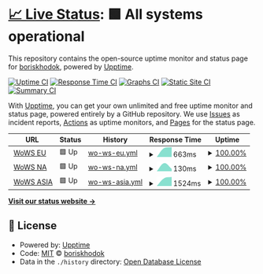 # [📈 Live Status](https://boriskhodok.github.io/wowsuptime): <!--live status--> **🟩 All systems operational**

This repository contains the open-source uptime monitor and status page for [boriskhodok](https://boriskhodok.github.io/wowsuptime), powered by [Upptime](https://github.com/upptime/upptime).

[![Uptime CI](https://github.com/boriskhodok/wowsuptime/workflows/Uptime%20CI/badge.svg)](https://github.com/boriskhodok/wowsuptime/actions?query=workflow%3A%22Uptime+CI%22)
[![Response Time CI](https://github.com/boriskhodok/wowsuptime/workflows/Response%20Time%20CI/badge.svg)](https://github.com/boriskhodok/wowsuptime/actions?query=workflow%3A%22Response+Time+CI%22)
[![Graphs CI](https://github.com/boriskhodok/wowsuptime/workflows/Graphs%20CI/badge.svg)](https://github.com/boriskhodok/wowsuptime/actions?query=workflow%3A%22Graphs+CI%22)
[![Static Site CI](https://github.com/boriskhodok/wowsuptime/workflows/Static%20Site%20CI/badge.svg)](https://github.com/boriskhodok/wowsuptime/actions?query=workflow%3A%22Static+Site+CI%22)
[![Summary CI](https://github.com/boriskhodok/wowsuptime/workflows/Summary%20CI/badge.svg)](https://github.com/boriskhodok/wowsuptime/actions?query=workflow%3A%22Summary+CI%22)

With [Upptime](https://upptime.js.org), you can get your own unlimited and free uptime monitor and status page, powered entirely by a GitHub repository. We use [Issues](https://github.com/boriskhodok/wowsuptime/issues) as incident reports, [Actions](https://github.com/boriskhodok/wowsuptime/actions) as uptime monitors, and [Pages](https://boriskhodok.github.io/wowsuptime) for the status page.

<!--start: status pages-->
<!-- This summary is generated by Upptime (https://github.com/upptime/upptime) -->
<!-- Do not edit this manually, your changes will be overwritten -->
<!-- prettier-ignore -->
| URL | Status | History | Response Time | Uptime |
| --- | ------ | ------- | ------------- | ------ |
| <img alt="" src="https://icons.duckduckgo.com/ip3/worldofwarships.eu.ico" height="13"> [WoWS EU](https://worldofwarships.eu/) | 🟩 Up | [wo-ws-eu.yml](https://github.com/boriskhodok/wowsuptime/commits/HEAD/history/wo-ws-eu.yml) | <details><summary><img alt="Response time graph" src="./graphs/wo-ws-eu/response-time-week.png" height="20"> 663ms</summary><br><a href="https://boriskhodok.github.io/wowsuptime/history/wo-ws-eu"><img alt="Response time 663" src="https://img.shields.io/endpoint?url=https%3A%2F%2Fraw.githubusercontent.com%2Fboriskhodok%2Fwowsuptime%2FHEAD%2Fapi%2Fwo-ws-eu%2Fresponse-time.json"></a><br><a href="https://boriskhodok.github.io/wowsuptime/history/wo-ws-eu"><img alt="24-hour response time 663" src="https://img.shields.io/endpoint?url=https%3A%2F%2Fraw.githubusercontent.com%2Fboriskhodok%2Fwowsuptime%2FHEAD%2Fapi%2Fwo-ws-eu%2Fresponse-time-day.json"></a><br><a href="https://boriskhodok.github.io/wowsuptime/history/wo-ws-eu"><img alt="7-day response time 663" src="https://img.shields.io/endpoint?url=https%3A%2F%2Fraw.githubusercontent.com%2Fboriskhodok%2Fwowsuptime%2FHEAD%2Fapi%2Fwo-ws-eu%2Fresponse-time-week.json"></a><br><a href="https://boriskhodok.github.io/wowsuptime/history/wo-ws-eu"><img alt="30-day response time 663" src="https://img.shields.io/endpoint?url=https%3A%2F%2Fraw.githubusercontent.com%2Fboriskhodok%2Fwowsuptime%2FHEAD%2Fapi%2Fwo-ws-eu%2Fresponse-time-month.json"></a><br><a href="https://boriskhodok.github.io/wowsuptime/history/wo-ws-eu"><img alt="1-year response time 663" src="https://img.shields.io/endpoint?url=https%3A%2F%2Fraw.githubusercontent.com%2Fboriskhodok%2Fwowsuptime%2FHEAD%2Fapi%2Fwo-ws-eu%2Fresponse-time-year.json"></a></details> | <details><summary><a href="https://boriskhodok.github.io/wowsuptime/history/wo-ws-eu">100.00%</a></summary><a href="https://boriskhodok.github.io/wowsuptime/history/wo-ws-eu"><img alt="All-time uptime 100.00%" src="https://img.shields.io/endpoint?url=https%3A%2F%2Fraw.githubusercontent.com%2Fboriskhodok%2Fwowsuptime%2FHEAD%2Fapi%2Fwo-ws-eu%2Fuptime.json"></a><br><a href="https://boriskhodok.github.io/wowsuptime/history/wo-ws-eu"><img alt="24-hour uptime 100.00%" src="https://img.shields.io/endpoint?url=https%3A%2F%2Fraw.githubusercontent.com%2Fboriskhodok%2Fwowsuptime%2FHEAD%2Fapi%2Fwo-ws-eu%2Fuptime-day.json"></a><br><a href="https://boriskhodok.github.io/wowsuptime/history/wo-ws-eu"><img alt="7-day uptime 100.00%" src="https://img.shields.io/endpoint?url=https%3A%2F%2Fraw.githubusercontent.com%2Fboriskhodok%2Fwowsuptime%2FHEAD%2Fapi%2Fwo-ws-eu%2Fuptime-week.json"></a><br><a href="https://boriskhodok.github.io/wowsuptime/history/wo-ws-eu"><img alt="30-day uptime 100.00%" src="https://img.shields.io/endpoint?url=https%3A%2F%2Fraw.githubusercontent.com%2Fboriskhodok%2Fwowsuptime%2FHEAD%2Fapi%2Fwo-ws-eu%2Fuptime-month.json"></a><br><a href="https://boriskhodok.github.io/wowsuptime/history/wo-ws-eu"><img alt="1-year uptime 100.00%" src="https://img.shields.io/endpoint?url=https%3A%2F%2Fraw.githubusercontent.com%2Fboriskhodok%2Fwowsuptime%2FHEAD%2Fapi%2Fwo-ws-eu%2Fuptime-year.json"></a></details>
| <img alt="" src="https://icons.duckduckgo.com/ip3/worldofwarships.com.ico" height="13"> [WoWS NA](https://worldofwarships.com/) | 🟩 Up | [wo-ws-na.yml](https://github.com/boriskhodok/wowsuptime/commits/HEAD/history/wo-ws-na.yml) | <details><summary><img alt="Response time graph" src="./graphs/wo-ws-na/response-time-week.png" height="20"> 130ms</summary><br><a href="https://boriskhodok.github.io/wowsuptime/history/wo-ws-na"><img alt="Response time 130" src="https://img.shields.io/endpoint?url=https%3A%2F%2Fraw.githubusercontent.com%2Fboriskhodok%2Fwowsuptime%2FHEAD%2Fapi%2Fwo-ws-na%2Fresponse-time.json"></a><br><a href="https://boriskhodok.github.io/wowsuptime/history/wo-ws-na"><img alt="24-hour response time 130" src="https://img.shields.io/endpoint?url=https%3A%2F%2Fraw.githubusercontent.com%2Fboriskhodok%2Fwowsuptime%2FHEAD%2Fapi%2Fwo-ws-na%2Fresponse-time-day.json"></a><br><a href="https://boriskhodok.github.io/wowsuptime/history/wo-ws-na"><img alt="7-day response time 130" src="https://img.shields.io/endpoint?url=https%3A%2F%2Fraw.githubusercontent.com%2Fboriskhodok%2Fwowsuptime%2FHEAD%2Fapi%2Fwo-ws-na%2Fresponse-time-week.json"></a><br><a href="https://boriskhodok.github.io/wowsuptime/history/wo-ws-na"><img alt="30-day response time 130" src="https://img.shields.io/endpoint?url=https%3A%2F%2Fraw.githubusercontent.com%2Fboriskhodok%2Fwowsuptime%2FHEAD%2Fapi%2Fwo-ws-na%2Fresponse-time-month.json"></a><br><a href="https://boriskhodok.github.io/wowsuptime/history/wo-ws-na"><img alt="1-year response time 130" src="https://img.shields.io/endpoint?url=https%3A%2F%2Fraw.githubusercontent.com%2Fboriskhodok%2Fwowsuptime%2FHEAD%2Fapi%2Fwo-ws-na%2Fresponse-time-year.json"></a></details> | <details><summary><a href="https://boriskhodok.github.io/wowsuptime/history/wo-ws-na">100.00%</a></summary><a href="https://boriskhodok.github.io/wowsuptime/history/wo-ws-na"><img alt="All-time uptime 100.00%" src="https://img.shields.io/endpoint?url=https%3A%2F%2Fraw.githubusercontent.com%2Fboriskhodok%2Fwowsuptime%2FHEAD%2Fapi%2Fwo-ws-na%2Fuptime.json"></a><br><a href="https://boriskhodok.github.io/wowsuptime/history/wo-ws-na"><img alt="24-hour uptime 100.00%" src="https://img.shields.io/endpoint?url=https%3A%2F%2Fraw.githubusercontent.com%2Fboriskhodok%2Fwowsuptime%2FHEAD%2Fapi%2Fwo-ws-na%2Fuptime-day.json"></a><br><a href="https://boriskhodok.github.io/wowsuptime/history/wo-ws-na"><img alt="7-day uptime 100.00%" src="https://img.shields.io/endpoint?url=https%3A%2F%2Fraw.githubusercontent.com%2Fboriskhodok%2Fwowsuptime%2FHEAD%2Fapi%2Fwo-ws-na%2Fuptime-week.json"></a><br><a href="https://boriskhodok.github.io/wowsuptime/history/wo-ws-na"><img alt="30-day uptime 100.00%" src="https://img.shields.io/endpoint?url=https%3A%2F%2Fraw.githubusercontent.com%2Fboriskhodok%2Fwowsuptime%2FHEAD%2Fapi%2Fwo-ws-na%2Fuptime-month.json"></a><br><a href="https://boriskhodok.github.io/wowsuptime/history/wo-ws-na"><img alt="1-year uptime 100.00%" src="https://img.shields.io/endpoint?url=https%3A%2F%2Fraw.githubusercontent.com%2Fboriskhodok%2Fwowsuptime%2FHEAD%2Fapi%2Fwo-ws-na%2Fuptime-year.json"></a></details>
| <img alt="" src="https://icons.duckduckgo.com/ip3/worldofwarships.asia.ico" height="13"> [WoWS ASIA](https://worldofwarships.asia/) | 🟩 Up | [wo-ws-asia.yml](https://github.com/boriskhodok/wowsuptime/commits/HEAD/history/wo-ws-asia.yml) | <details><summary><img alt="Response time graph" src="./graphs/wo-ws-asia/response-time-week.png" height="20"> 1524ms</summary><br><a href="https://boriskhodok.github.io/wowsuptime/history/wo-ws-asia"><img alt="Response time 1524" src="https://img.shields.io/endpoint?url=https%3A%2F%2Fraw.githubusercontent.com%2Fboriskhodok%2Fwowsuptime%2FHEAD%2Fapi%2Fwo-ws-asia%2Fresponse-time.json"></a><br><a href="https://boriskhodok.github.io/wowsuptime/history/wo-ws-asia"><img alt="24-hour response time 1524" src="https://img.shields.io/endpoint?url=https%3A%2F%2Fraw.githubusercontent.com%2Fboriskhodok%2Fwowsuptime%2FHEAD%2Fapi%2Fwo-ws-asia%2Fresponse-time-day.json"></a><br><a href="https://boriskhodok.github.io/wowsuptime/history/wo-ws-asia"><img alt="7-day response time 1524" src="https://img.shields.io/endpoint?url=https%3A%2F%2Fraw.githubusercontent.com%2Fboriskhodok%2Fwowsuptime%2FHEAD%2Fapi%2Fwo-ws-asia%2Fresponse-time-week.json"></a><br><a href="https://boriskhodok.github.io/wowsuptime/history/wo-ws-asia"><img alt="30-day response time 1524" src="https://img.shields.io/endpoint?url=https%3A%2F%2Fraw.githubusercontent.com%2Fboriskhodok%2Fwowsuptime%2FHEAD%2Fapi%2Fwo-ws-asia%2Fresponse-time-month.json"></a><br><a href="https://boriskhodok.github.io/wowsuptime/history/wo-ws-asia"><img alt="1-year response time 1524" src="https://img.shields.io/endpoint?url=https%3A%2F%2Fraw.githubusercontent.com%2Fboriskhodok%2Fwowsuptime%2FHEAD%2Fapi%2Fwo-ws-asia%2Fresponse-time-year.json"></a></details> | <details><summary><a href="https://boriskhodok.github.io/wowsuptime/history/wo-ws-asia">100.00%</a></summary><a href="https://boriskhodok.github.io/wowsuptime/history/wo-ws-asia"><img alt="All-time uptime 100.00%" src="https://img.shields.io/endpoint?url=https%3A%2F%2Fraw.githubusercontent.com%2Fboriskhodok%2Fwowsuptime%2FHEAD%2Fapi%2Fwo-ws-asia%2Fuptime.json"></a><br><a href="https://boriskhodok.github.io/wowsuptime/history/wo-ws-asia"><img alt="24-hour uptime 100.00%" src="https://img.shields.io/endpoint?url=https%3A%2F%2Fraw.githubusercontent.com%2Fboriskhodok%2Fwowsuptime%2FHEAD%2Fapi%2Fwo-ws-asia%2Fuptime-day.json"></a><br><a href="https://boriskhodok.github.io/wowsuptime/history/wo-ws-asia"><img alt="7-day uptime 100.00%" src="https://img.shields.io/endpoint?url=https%3A%2F%2Fraw.githubusercontent.com%2Fboriskhodok%2Fwowsuptime%2FHEAD%2Fapi%2Fwo-ws-asia%2Fuptime-week.json"></a><br><a href="https://boriskhodok.github.io/wowsuptime/history/wo-ws-asia"><img alt="30-day uptime 100.00%" src="https://img.shields.io/endpoint?url=https%3A%2F%2Fraw.githubusercontent.com%2Fboriskhodok%2Fwowsuptime%2FHEAD%2Fapi%2Fwo-ws-asia%2Fuptime-month.json"></a><br><a href="https://boriskhodok.github.io/wowsuptime/history/wo-ws-asia"><img alt="1-year uptime 100.00%" src="https://img.shields.io/endpoint?url=https%3A%2F%2Fraw.githubusercontent.com%2Fboriskhodok%2Fwowsuptime%2FHEAD%2Fapi%2Fwo-ws-asia%2Fuptime-year.json"></a></details>

<!--end: status pages-->

[**Visit our status website →**](https://boriskhodok.github.io/wowsuptime)

## 📄 License

- Powered by: [Upptime](https://github.com/upptime/upptime)
- Code: [MIT](./LICENSE) © [boriskhodok](https://boriskhodok.github.io/wowsuptime)
- Data in the `./history` directory: [Open Database License](https://opendatacommons.org/licenses/odbl/1-0/)
